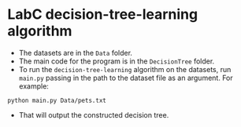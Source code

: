 # LabC decision-tree-learning algorithm

* The datasets are in the `Data` folder.
* The main code for the program is in the `DecisionTree` folder.
* To run the `decision-tree-learning` algorithm on the datasets, run `main.py` passing in the path to the dataset file as an argument. For example:
```
python main.py Data/pets.txt
```
* That will output the constructed decision tree.
